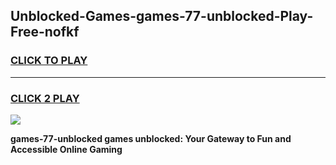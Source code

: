 
## Unblocked-Games-games-77-unblocked-Play-Free-nofkf
<h3>
<a href="https://premium76.site?title=games-77-unblocked&ref=23A">CLICK TO PLAY</a></h3>
<hr>

<h3>
<a href="https://premium76.site?title=games-77-unblocked&ref=23A">CLICK 2 PLAY</a>
  
</h3>

<a href="https://premium76.site?title=games-77-unblocked&ref=23A"><img src="https://clearcache.store/games.png"></a>


**games-77-unblocked games unblocked: Your Gateway to Fun and Accessible Online Gaming**
